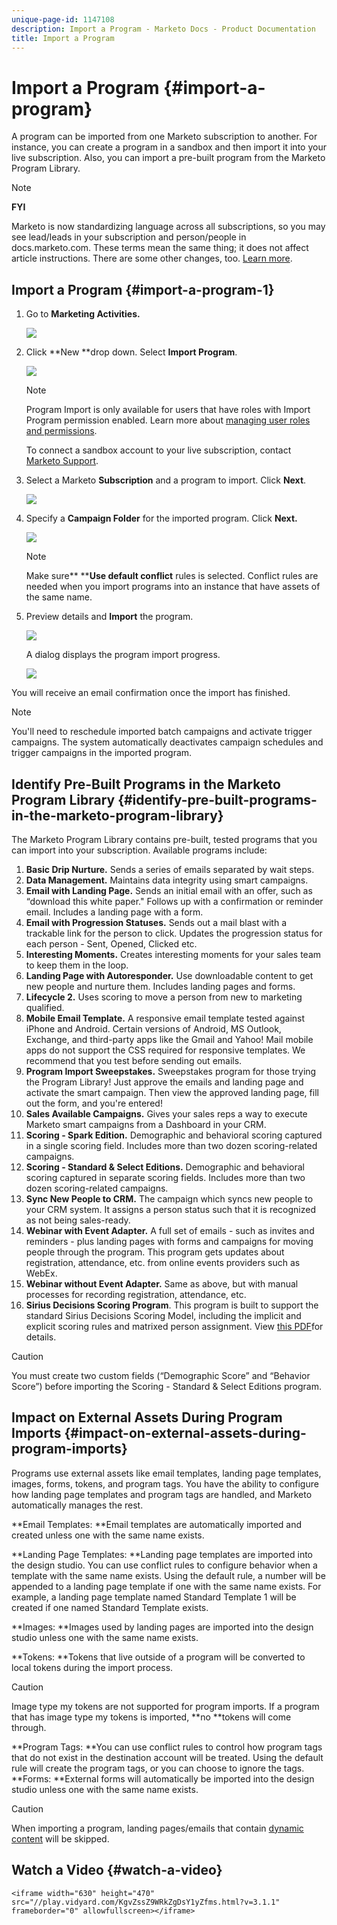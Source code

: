 ```yaml
---
unique-page-id: 1147108
description: Import a Program - Marketo Docs - Product Documentation
title: Import a Program
---
```


# Import a Program {#import-a-program}

A program can be imported from one Marketo subscription to another. For instance, you can create a program in a sandbox and then import it into your live subscription. Also, you can import a pre-built program from the Marketo Program Library.

>[!NOTE]
>
>**FYI**
>
>Marketo is now standardizing language across all subscriptions, so you may see lead/leads in your subscription and person/people in docs.marketo.com. These terms mean the same thing; it does not affect article instructions. There are some other changes, too. [Learn more](http://docs.marketo.com/display/DOCS/Updates+to+Marketo+Terminology).

## Import a Program {#import-a-program-1}

1. Go to **Marketing Activities.**

   ![](assets/ma.png)

1. Click **New **drop down. Select **Import Program**.

   ![](assets/image2014-9-17-12-3a15-3a4.png)

   >[!NOTE]
   >
   >Program Import is only available for users that have roles with Import Program permission enabled. Learn more about [managing user roles and permissions](../../../../product-docs/administration/users-and-roles/managing-user-roles-and-permissions.md).
   >
   >
   >To connect a sandbox account to your live subscription, contact [Marketo Support](http://www.marketo.com/services/support/).

1. Select a Marketo **Subscription** and a program to import. Click **Next**.

   ![](assets/image2014-9-17-12-3a20-3a13.png)

1. Specify a **Campaign Folder** for the imported program. Click **Next.**

   ![](assets/image2014-9-17-12-3a20-3a44.png)

   >[!NOTE]
   >
   >Make sure** ****Use default conflict** rules is selected. Conflict rules are needed when you import programs into an instance that have assets of the same name.

1. Preview details and **Import** the program.

   ![](assets/image2014-9-17-12-3a21-3a36.png)

   A dialog displays the program import progress.

   ![](assets/image2014-9-17-12-3a21-3a51.png)

You will receive an email confirmation once the import has finished.

>[!NOTE]
>
>You'll need to reschedule imported batch campaigns and activate trigger campaigns. The system automatically deactivates campaign schedules and trigger campaigns in the imported program.

## Identify Pre-Built Programs in the Marketo Program Library {#identify-pre-built-programs-in-the-marketo-program-library}

The Marketo Program Library contains pre-built, tested programs that you can import into your subscription. Available programs include:

1. **Basic Drip Nurture.** Sends a series of emails separated by wait steps.
1. **Data Management.** Maintains data integrity using smart campaigns.
1. **Email with Landing Page.** Sends an initial email with an offer, such as “download this white paper." Follows up with a confirmation or reminder email. Includes a landing page with a form.
1. **Email with Progression Statuses.** Sends out a mail blast with a trackable link for the person to click. Updates the progression status for each person - Sent, Opened, Clicked etc.
1. **Interesting Moments.** Creates interesting moments for your sales team to keep them in the loop.
1. **Landing Page with Autoresponder.** Use downloadable content to get new people and nurture them. Includes landing pages and forms.
1. **Lifecycle 2.** Uses scoring to move a person from new to marketing qualified.
1. **Mobile Email Template.** A responsive email template tested against iPhone and Android. Certain versions of Android, MS Outlook, Exchange, and third-party apps like the Gmail and Yahoo! Mail mobile apps do not support the CSS required for responsive templates. We recommend that you test before sending out emails.
1. **Program Import Sweepstakes.** Sweepstakes program for those trying the Program Library! Just approve the emails and landing page and activate the smart campaign. Then view the approved landing page, fill out the form, and you're entered!
1. **Sales Available Campaigns.** Gives your sales reps a way to execute Marketo smart campaigns from a Dashboard in your CRM.
1. **Scoring - Spark Edition.** Demographic and behavioral scoring captured in a single scoring field. Includes more than two dozen scoring-related campaigns.
1. **Scoring - Standard & Select Editions.** Demographic and behavioral scoring captured in separate scoring fields. Includes more than two dozen scoring-related campaigns.
1. **Sync New People to CRM.** The campaign which syncs new people to your CRM system. It assigns a person status such that it is recognized as not being sales-ready.
1. **Webinar with Event Adapter.** A full set of emails - such as invites and reminders - plus landing pages with forms and campaigns for moving people through the program. This program gets updates about registration, attendance, etc. from online events providers such as WebEx.
1. **Webinar without Event Adapter.** Same as above, but with manual processes for recording registration, attendance, etc.
1. **Sirius Decisions Scoring Program**. This program is built to support the standard Sirius Decisions Scoring Model, including the implicit and explicit scoring rules and matrixed person assignment. View [this PDF](http://docs.marketo.com/display/docs/assets/sirius-decisions-scoring-program-overview.pdf)for details.

>[!CAUTION]
>
>You must create two custom fields (“Demographic Score” and “Behavior Score”) before importing the Scoring - Standard & Select Editions program.

## Impact on External Assets During Program Imports {#impact-on-external-assets-during-program-imports}

Programs use external assets like email templates, landing page templates, images, forms, tokens, and program tags. You have the ability to configure how landing page templates and program tags are handled, and Marketo automatically manages the rest.

**Email Templates: **Email templates are automatically imported and created unless one with the same name exists.

**Landing Page Templates: **Landing page templates are imported into the design studio. You can use conflict rules to configure behavior when a template with the same name exists. Using the default rule, a number will be appended to a landing page template if one with the same name exists. For example, a landing page template named Standard Template 1 will be created if one named Standard Template exists.

**Images: **Images used by landing pages are imported into the design studio unless one with the same name exists.

**Tokens: **Tokens that live outside of a program will be converted to local tokens during the import process.

>[!CAUTION]
>
>Image type my tokens are not supported for program imports. If a program that has image type my tokens is imported, **no **tokens will come through.

**Program Tags: **You can use conflict rules to control how program tags that do not exist in the destination account will be treated. Using the default rule will create the program tags, or you can choose to ignore the tags.  **Forms: **External forms will automatically be imported into the design studio unless one with the same name exists.

>[!CAUTION]
>
>When importing a program, landing pages/emails that contain [dynamic content](http://docs.marketo.com/x/yRAt) will be skipped.

## Watch a Video {#watch-a-video}

`<iframe width="630" height="470" src="//play.vidyard.com/KgvZssZ9WRkZgDsY1yZfms.html?v=3.1.1" frameborder="0" allowfullscreen></iframe>`  
